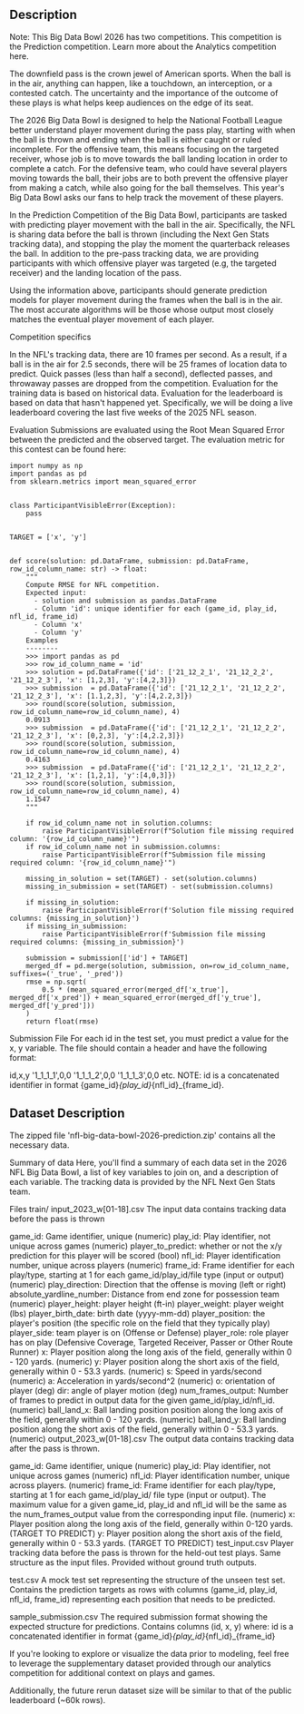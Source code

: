 ## Description
Note: This Big Data Bowl 2026 has two competitions. This competition is the Prediction competition. Learn more about the Analytics competition here.

The downfield pass is the crown jewel of American sports. When the ball is in the air, anything can happen, like a touchdown, an interception, or a contested catch. The uncertainty and the importance of the outcome of these plays is what helps keep audiences on the edge of its seat.

The 2026 Big Data Bowl is designed to help the National Football League better understand player movement during the pass play, starting with when the ball is thrown and ending when the ball is either caught or ruled incomplete. For the offensive team, this means focusing on the targeted receiver, whose job is to move towards the ball landing location in order to complete a catch. For the defensive team, who could have several players moving towards the ball, their jobs are to both prevent the offensive player from making a catch, while also going for the ball themselves. This year's Big Data Bowl asks our fans to help track the movement of these players.

In the Prediction Competition of the Big Data Bowl, participants are tasked with predicting player movement with the ball in the air. Specifically, the NFL is sharing data before the ball is thrown (including the Next Gen Stats tracking data), and stopping the play the moment the quarterback releases the ball. In addition to the pre-pass tracking data, we are providing participants with which offensive player was targeted (e.g, the targeted receiver) and the landing location of the pass.

Using the information above, participants should generate prediction models for player movement during the frames when the ball is in the air. The most accurate algorithms will be those whose output most closely matches the eventual player movement of each player.

Competition specifics

In the NFL's tracking data, there are 10 frames per second. As a result, if a ball is in the air for 2.5 seconds, there will be 25 frames of location data to predict.
Quick passes (less than half a second), deflected passes, and throwaway passes are dropped from the competition.
Evaluation for the training data is based on historical data. Evaluation for the leaderboard is based on data that hasn't happened yet. Specifically, we will be doing a live leaderboard covering the last five weeks of the 2025 NFL season.

Evaluation
Submissions are evaluated using the Root Mean Squared Error between the predicted and the observed target. The evaluation metric for this contest can be found here:


```
import numpy as np
import pandas as pd
from sklearn.metrics import mean_squared_error


class ParticipantVisibleError(Exception):
    pass


TARGET = ['x', 'y']


def score(solution: pd.DataFrame, submission: pd.DataFrame, row_id_column_name: str) -> float:
    """
    Compute RMSE for NFL competition.
    Expected input:
      - solution and submission as pandas.DataFrame
      - Column 'id': unique identifier for each (game_id, play_id, nfl_id, frame_id)
      - Column 'x'
      - Column 'y'
    Examples
    --------
    >>> import pandas as pd
    >>> row_id_column_name = 'id'
    >>> solution = pd.DataFrame({'id': ['21_12_2_1', '21_12_2_2', '21_12_2_3'], 'x': [1,2,3], 'y':[4,2,3]})
    >>> submission  = pd.DataFrame({'id': ['21_12_2_1', '21_12_2_2', '21_12_2_3'], 'x': [1.1,2,3], 'y':[4,2.2,3]})
    >>> round(score(solution, submission, row_id_column_name=row_id_column_name), 4)
    0.0913
    >>> submission  = pd.DataFrame({'id': ['21_12_2_1', '21_12_2_2', '21_12_2_3'], 'x': [0,2,3], 'y':[4,2.2,3]})
    >>> round(score(solution, submission, row_id_column_name=row_id_column_name), 4)
    0.4163
    >>> submission  = pd.DataFrame({'id': ['21_12_2_1', '21_12_2_2', '21_12_2_3'], 'x': [1,2,1], 'y':[4,0,3]})
    >>> round(score(solution, submission, row_id_column_name=row_id_column_name), 4)
    1.1547
    """

    if row_id_column_name not in solution.columns:
        raise ParticipantVisibleError(f"Solution file missing required column: '{row_id_column_name}'")
    if row_id_column_name not in submission.columns:
        raise ParticipantVisibleError(f"Submission file missing required column: '{row_id_column_name}'")

    missing_in_solution = set(TARGET) - set(solution.columns)
    missing_in_submission = set(TARGET) - set(submission.columns)

    if missing_in_solution:
        raise ParticipantVisibleError(f'Solution file missing required columns: {missing_in_solution}')
    if missing_in_submission:
        raise ParticipantVisibleError(f'Submission file missing required columns: {missing_in_submission}')

    submission = submission[['id'] + TARGET]
    merged_df = pd.merge(solution, submission, on=row_id_column_name, suffixes=('_true', '_pred'))
    rmse = np.sqrt(
        0.5 * (mean_squared_error(merged_df['x_true'], merged_df['x_pred']) + mean_squared_error(merged_df['y_true'], merged_df['y_pred']))
    )
    return float(rmse)
```


Submission File
For each id in the test set, you must predict a value for the x, y variable. The file should contain a header and have the following format:

id,x,y
'1_1_1_1',0,0
'1_1_1_2',0,0
'1_1_1_3',0,0
etc.
NOTE: id is a concatenated identifier in format {game_id}_{play_id}_{nfl_id}_{frame_id}.


## Dataset Description

The zipped file 'nfl-big-data-bowl-2026-prediction.zip' contains all the necessary data.

Summary of data
Here, you'll find a summary of each data set in the 2026 NFL Big Data Bowl, a list of key variables to join on, and a description of each variable. The tracking data is provided by the NFL Next Gen Stats team.

Files
train/
input_2023_w[01-18].csv
The input data contains tracking data before the pass is thrown

game_id: Game identifier, unique (numeric)
play_id: Play identifier, not unique across games (numeric)
player_to_predict: whether or not the x/y prediction for this player will be scored (bool)
nfl_id: Player identification number, unique across players (numeric)
frame_id: Frame identifier for each play/type, starting at 1 for each game_id/play_id/file type (input or output) (numeric)
play_direction: Direction that the offense is moving (left or right)
absolute_yardline_number: Distance from end zone for possession team (numeric)
player_height: player height (ft-in)
player_weight: player weight (lbs)
player_birth_date: birth date (yyyy-mm-dd)
player_position: the player's position (the specific role on the field that they typically play)
player_side: team player is on (Offense or Defense)
player_role: role player has on play (Defensive Coverage, Targeted Receiver, Passer or Other Route Runner)
x: Player position along the long axis of the field, generally within 0 - 120 yards. (numeric)
y: Player position along the short axis of the field, generally within 0 - 53.3 yards. (numeric)
s: Speed in yards/second (numeric)
a: Acceleration in yards/second^2 (numeric)
o: orientation of player (deg)
dir: angle of player motion (deg)
num_frames_output: Number of frames to predict in output data for the given game_id/play_id/nfl_id. (numeric)
ball_land_x: Ball landing position position along the long axis of the field, generally within 0 - 120 yards. (numeric)
ball_land_y: Ball landing position along the short axis of the field, generally within 0 - 53.3 yards. (numeric)
output_2023_w[01-18].csv
The output data contains tracking data after the pass is thrown.

game_id: Game identifier, unique (numeric)
play_id: Play identifier, not unique across games (numeric)
nfl_id: Player identification number, unique across players. (numeric)
frame_id: Frame identifier for each play/type, starting at 1 for each game_id/play_id/ file type (input or output). The maximum value for a given game_id, play_id and nfl_id will be the same as the num_frames_output value from the corresponding input file. (numeric)
x: Player position along the long axis of the field, generally within 0-120 yards. (TARGET TO PREDICT)
y: Player position along the short axis of the field, generally within 0 - 53.3 yards. (TARGET TO PREDICT)
test_input.csv
Player tracking data before the pass is thrown for the held-out test plays. Same structure as the input files. Provided without ground truth outputs.

test.csv
A mock test set representing the structure of the unseen test set.
Contains the prediction targets as rows with columns (game_id, play_id, nfl_id, frame_id) representing each position that needs to be predicted.

sample_submission.csv
The required submission format showing the expected structure for predictions. Contains columns (id, x, y) where: id is a concatenated identifier in format {game_id}_{play_id}_{nfl_id}_{frame_id}

If you're looking to explore or visualize the data prior to modeling, feel free to leverage the supplementary dataset provided through our analytics competition for additional context on plays and games.

Additionally, the future rerun dataset size will be similar to that of the public leaderboard (~60k rows).


